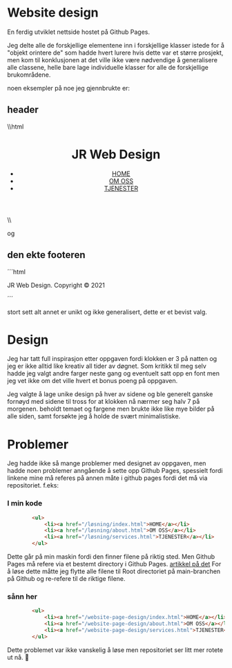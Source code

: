 # Website design

En ferdig utviklet nettside hostet på Github Pages.

Jeg delte alle de forskjellige elementene inn i forskjellige klasser istede for å "objekt orintere de" som hadde hvert lurere hvis dette var et større prosjekt, men kom til konklusjonen at det ville ikke være nødvendige å generalisere alle classene, helle bare lage individuelle klasser for alle de forskjellige brukområdene.

noen eksempler på noe jeg gjennbrukte er:
## header
\\\html
    <header>
        <h1> <b id="purplify">JR</b> Web Design</h1>
        <ul>
            <li><a id="active" href="/løsning/index.html">HOME</a></li>
            <li><a href="/løsning/about.html">OM OSS</a></li>
            <li><a href="/løsning/services.html">TJENESTER</a></li>
        </ul>
    </header>
\\\

og
## den ekte footeren 
´´´html
    <div class="lol-got-you-footer-the-other-one-is-fake-haha">
        <p>JR Web Design. Copyright &copy; 2021</p>
    </div>
´´´

stort sett alt annet er unikt og ikke generalisert, dette er et bevist valg.


# Design
Jeg har tatt full inspirasjon etter oppgaven fordi klokken er 3 på natten og jeg er ikke alltid like kreativ all tider av døgnet.
Som kritikk til meg selv hadde jeg valgt andre farger neste gang og eventuelt satt opp en font men jeg vet ikke om det ville hvert et bonus poeng på oppgaven.

Jeg valgte å lage unike design på hver av sidene og ble generelt ganske fornøyd med sidene til tross for at klokken nå nærmer seg halv 7 på morgenen.
beholdt temaet og fargene men brukte ikke like mye bilder på alle siden, samt forsøkte jeg å holde de svært minimalistiske.

# Problemer
Jeg hadde ikke så mange problemer med designet av oppgaven, men hadde noen problemer anngående å sette opp Github Pages, spessielt fordi linkene mine må referes på annen måte i github pages fordi det må via repositoriet. 
f.eks:
### I **min** kode
```html
        <ul>
            <li><a href="/løsning/index.html">HOME</a></li>
            <li><a href="/løsning/about.html">OM OSS</a></li>
            <li><a href="/løsning/services.html">TJENESTER</a></li>
        </ul>
```

Dette går på min maskin fordi den finner filene på riktig sted. Men Github Pages må refere via et bestemt directory i Github Pages. [artikkel på det](https://docs.github.com/en/pages/getting-started-with-github-pages/configuring-a-publishing-source-for-your-github-pages-site#choosing-a-publishing-source)
For å løse dette måtte jeg flytte alle filene til Root directoriet på main-branchen på Github og re-refere til de riktige filene.

### sånn her
```html
        <ul>
            <li><a href="/website-page-design/index.html">HOME</a></li>
            <li><a href="/website-page-design/about.html">OM OSS</a></li>
            <li><a href="/website-page-design/services.html">TJENESTER</a></li>
        </ul>
```

Dette problemet var ikke vanskelig å løse men repositoriet ser litt mer rotete ut nå. 🤨

